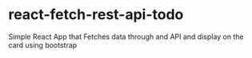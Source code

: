 # react-fetch-rest-api-todo
Simple React App that Fetches data through and API and display on the card using bootstrap
